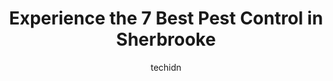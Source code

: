 ---
layout: ampstory
image: https://i0.wp.com/www.auto.or.id/wp-content/uploads/2023/06/extermination-gestion-parasitaire-optimum-0-sherbrooke-1686325848.jpeg?resize=640,853
author: techidn
featured: false
description: Sherbrooke, Quebec, Canada is a haven for Pest Control enthusiasts, boasting an impressive array of 7 top-notch establishments. Whether youre a seasoned connoisseur or simply curious to exp
title: Experience the 7 Best Pest Control in Sherbrooke
cover:
   title: Experience the 7 Best Pest Control in Sherbrooke
   subtitle: AUTO.OR.ID
   background: https://www.auto.or.id/wp-content/uploads/2023/06/extermination-gestion-parasitaire-optimum-0-sherbrooke-1686325848.jpeg

pages: 
 - layout: thirds
   top: <h1>#1 Maheu Protection Parasitaire</h1>
   bottom: "<p>Excellent and professional services. Technician explained all the steps what he will do and even gave warranty for the job. And also very patiently answer all our questio</p>"
   background: https://www.auto.or.id/wp-content/uploads/2023/06/extermination-gestion-parasitaire-optimum-1-sherbrooke-1686325850.jpeg
   backgroundblur: true
 - layout: thirds
   top: <h1>#2 Viking Extermination - Exterminateur Fourmis, Souris , Guêpes Sherbrooke</h1>
   bottom: "<p>252 11e Avenue N, Sherbrooke, QC J1E 2V3, Canada</p>"
   background: https://www.auto.or.id/wp-content/uploads/2023/06/extermination-gestion-parasitaire-optimum-2-sherbrooke-1686325850.jpeg
   cta:
      link: https://www.auto.or.id/experience-the-7-best-pest-control-in-sherbrooke/
      text: Experience the 7 Best Pest Control in Sherbrooke
 - layout: thirds
   top: <h1>#3 Bédard Gestion Parasitaire et Déprédation</h1>
   bottom: "<p>46 Chem. Southière, Magog, QC J1X 0P1, Canada</p>"
   background: https://images.unsplash.com/photo-1610475426780-97170243d2c7?ixlib=rb-4.0.3&ixid=MnwxMjA3fDB8MHxwaG90by1wYWdlfHx8fGVufDB8fHx8&auto=format&fit=crop&w=640&h=853&q=80
   cta:
      link: https://www.auto.or.id/experience-the-7-best-pest-control-in-sherbrooke/
      text: Experience the 7 Best Pest Control in Sherbrooke
 - layout: thirds
   top: <h1>#4 Solution Cimex inc.</h1>
   bottom: "<p>918 Rue Longpré, Sherbrooke, QC J1G 5B9, Canada</p>"
   background: https://images.unsplash.com/photo-1637160969718-6618307797f4?ixlib=rb-4.0.3&ixid=MnwxMjA3fDB8MHxwaG90by1wYWdlfHx8fGVufDB8fHx8&auto=format&fit=crop&w=640&h=853&q=80
   cta:
      link: https://www.auto.or.id/experience-the-7-best-pest-control-in-sherbrooke/
      text: Experience the 7 Best Pest Control in Sherbrooke
 - layout: thirds
   top: <h1>#5 Weed Man Sherbrooke</h1>
   bottom: "<p>8623 QC-220, Sherbrooke, QC J1R 0A3, Canada</p>"
   background: https://images.unsplash.com/photo-1637160969382-6562ca0d1435?ixlib=rb-4.0.3&ixid=MnwxMjA3fDB8MHxwaG90by1wYWdlfHx8fGVufDB8fHx8&auto=format&fit=crop&w=640&h=853&q=80
   cta:
      link: https://www.auto.or.id/experience-the-7-best-pest-control-in-sherbrooke/
      text: Experience the 7 Best Pest Control in Sherbrooke
 - layout: thirds
   top: <h1>#6 V Extermination Sherbrooke</h1>
   bottom: "<p>268 Chem. Godin local 110, Sherbrooke, QC J1R 0S6, Canada</p>"
   background: https://images.unsplash.com/photo-1494976388531-d1058494cdd8?ixlib=rb-4.0.3&ixid=MnwxMjA3fDB8MHxwaG90by1wYWdlfHx8fGVufDB8fHx8&auto=format&fit=crop&w=640&h=853&q=80
   cta:
      link: https://www.auto.or.id/experience-the-7-best-pest-control-in-sherbrooke/
      text: Experience the 7 Best Pest Control in Sherbrooke
 - layout: thirds
   top: <h1>#7 Extermination -Gestion Parasitaire Optimum</h1>
   bottom: "<p>3905 Rue Lesage, Sherbrooke, QC J1L 2Z9, Canada</p>"
   background: https://images.unsplash.com/photo-1630381796593-6b72c570dc43?ixlib=rb-4.0.3&ixid=MnwxMjA3fDB8MHxwaG90by1wYWdlfHx8fGVufDB8fHx8&auto=format&fit=crop&w=640&h=853&q=80
   cta:
      link: https://www.auto.or.id/experience-the-7-best-pest-control-in-sherbrooke/
      text: Experience the 7 Best Pest Control in Sherbrooke
 - layout: thirds
   middle: Continue reading...
   background: https://images.unsplash.com/photo-1639927664632-c080477d9fe5?ixlib=rb-4.0.3&ixid=MnwxMjA3fDB8MHxwaG90by1wYWdlfHx8fGVufDB8fHx8&auto=format&fit=crop&w=640&h=853&q=80
   cta:
      link: https://www.auto.or.id/experience-the-7-best-pest-control-in-sherbrooke/
      text: Experience the 7 Best Pest Control in Sherbrooke

---